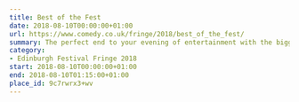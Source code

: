 ```yaml
---
title: Best of the Fest
date: 2018-08-10T00:00:00+01:00
url: https://www.comedy.co.uk/fringe/2018/best_of_the_fest/
summary: The perfect end to your evening of entertainment with the biggest and best comedy line-ups in all of Edinburgh.
category:
- Edinburgh Festival Fringe 2018
start: 2018-08-10T00:00:00+01:00
end: 2018-08-10T01:15:00+01:00
place_id: 9c7rwrx3+wv
---
```

